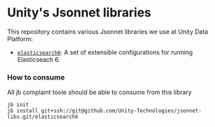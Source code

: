 # Unity's Jsonnet libraries

This repository contains various Jsonnet libraries we use at Unity Data
Platform:


* [`elasticsearch6`](elasticsearch6/): A set of extensible configurations for
  running Elasticseach 6.


### How to consume
All jb complaint toole should be able to consume from this library
```
jb init
jb install git+ssh://git@github.com/Unity-Technologies/jsonnet-libs.git/elasticsearch6
```

